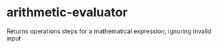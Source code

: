 # arithmetic-evaluator
Returns operations steps for a mathematical expression, ignoring invalid input
